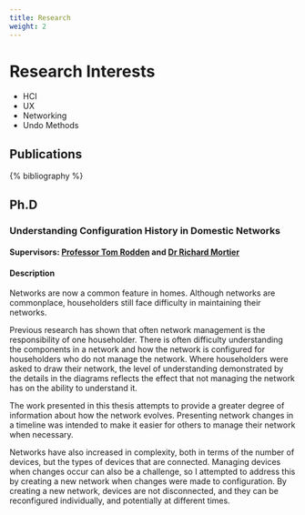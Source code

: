 ```yaml
---
title: Research
weight: 2
---
```

# Research Interests

- HCI
- UX
- Networking
- Undo Methods

## Publications

{% bibliography %}

## Ph.D

### Understanding Configuration History in Domestic Networks

#### Supervisors: [Professor Tom Rodden](http://rodden.info) and [Dr Richard Mortier](http://mort.io)

#### Description

Networks are now a common feature in homes. Although networks are commonplace, householders still face difficulty in
maintaining their networks.

Previous research has shown that often network management is the responsibility of one householder. There is often difficulty
understanding the components in a network and how the network is configured for householders who do not manage the network.
Where householders were asked to draw their network, the level of understanding demonstrated by the details in the
diagrams reflects the effect that not managing the network has on the ability to understand it.

The work presented in this thesis attempts to provide a greater degree of information about how the network evolves. Presenting
network changes in a timeline was intended to make it easier for others to manage their network when necessary.

Networks have also increased in complexity, both in terms of the number of devices, but the types of devices that are
connected. Managing devices when changes occur can also be a challenge, so I attempted to address this by creating a new
network when changes were made to configuration. By creating a new network, devices are not disconnected, and they can be
reconfigured individually, and potentially at different times.
